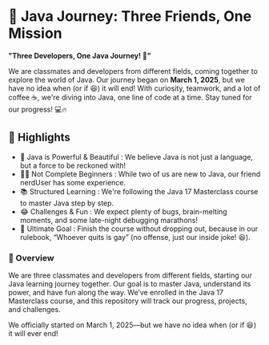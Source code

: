 # 🚀 Java Journey: Three Friends, One Mission 

**"Three Developers, One Java Journey! 🚀"**  

We are classmates and developers from different fields, coming together to explore the world of Java. Our journey began on **March 1, 2025**, but we have no idea when (or if 😆) it will end! With curiosity, teamwork, and a lot of coffee ☕, we're diving into Java, one line of code at a time. Stay tuned for our progress! 💻🔥  


## 🌟 Highlights
  - 🚀 Java is Powerful & Beautiful : We believe Java is not just a language, but a force to be reckoned with!
  - 👨‍💻 Not Complete Beginners : While two of us are new to Java, our friend nerdUser has some experience.
  - 📚 Structured Learning : We're following the Java 17 Masterclass course to master Java step by step.
  - 😂 Challenges & Fun : We expect plenty of bugs, brain-melting moments, and some late-night debugging marathons!
  - 🎯 Ultimate Goal : Finish the course without dropping out, because in our rulebook, “Whoever quits is gay” (no offense, just our inside joke! 😆).


### 📌 Overview
  We are three classmates and developers from different fields, starting our Java learning journey together. Our goal is to master Java, understand its power, and have fun along the way. We’ve enrolled in the Java 17 Masterclass course, and this repository will track our progress, projects, and challenges.

  We officially started on March 1, 2025—but we have no idea when (or if 😆) it will ever end!

